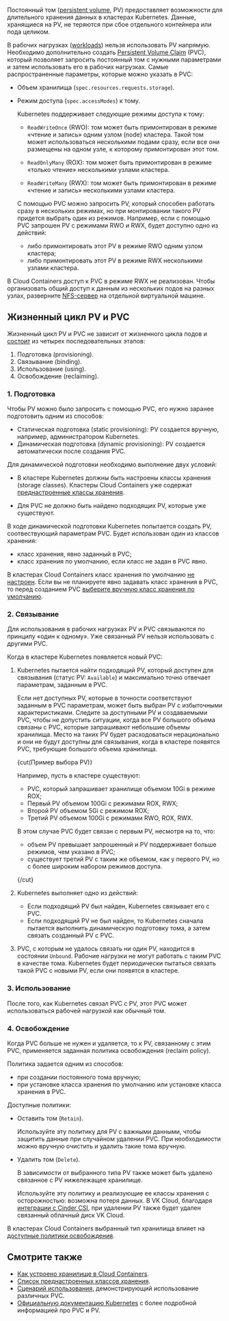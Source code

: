 Постоянный том ([persistent volume](https://kubernetes.io/docs/concepts/storage/persistent-volumes/), PV) предоставляет возможности для длительного хранения данных в кластерах Kubernetes. Данные, хранящиеся на PV, не теряются при сбое отдельного контейнера или пода целиком.

В рабочих нагрузках ([workloads](https://kubernetes.io/docs/concepts/workloads/)) нельзя использовать PV напрямую. Необходимо дополнительно создать [Persistent Volume Claim](https://kubernetes.io/docs/concepts/storage/persistent-volumes/#introduction) (PVC), который позволяет запросить постоянный том с нужными параметрами и затем использовать его в рабочих нагрузках. Самые распространенные параметры, которые можно указать в PVC:

- Объем хранилища (`spec.resources.requests.storage`).
- Режим доступа (`spec.accessModes`) к тому.

  Kubernetes поддерживает следующие режимы доступа к тому:

  - `ReadWriteOnce` (RWO): том может быть примонтирован в режиме «чтение и запись» одним узлом (node) кластера. Такой том может использоваться несколькими подами сразу, если все они размещены на одном узле, к которому примонтирован этот том.

  - `ReadOnlyMany` (ROX): том может быть примонтирован в режиме «только чтение» несколькими узлами кластера.
  - `ReadWriteMany` (RWX): том может быть примонтирован в режиме «чтение и запись» несколькими узлами кластера.

  С помощью PVC можно запросить PV, который способен работать сразу в нескольких режимах, но при монтировании такого PV придется выбрать один из режимов. Например, если с помощью PVC запрошен PV с режимами RWO и RWX, будет доступно одно из действий:

  - либо примонтировать этот PV в режиме RWO одним узлом кластера;
  - либо примонтировать этот PV в режиме RWX несколькими узлами кластера.

<info>

В Cloud Containers доступ к PVC в режиме RWX не реализован. Чтобы организовать общий доступ к данным из нескольких подов на разных узлах, разверните [NFS-сервер](/ru/computing/iaas/instructions/fs-manage) на отдельной виртуальной машине.

</info>

## Жизненный цикл PV и PVC

Жизненный цикл PV и PVC не зависит от жизненного цикла подов и [состоит](https://kubernetes.io/docs/concepts/storage/persistent-volumes/#lifecycle-of-a-volume-and-claim) из четырех последовательных этапов:

1. Подготовка (provisioning).
1. Связывание (binding).
1. Использование (using).
1. Освобождение (reclaiming).

### 1. Подготовка

Чтобы PV можно было запросить с помощью PVC, его нужно заранее подготовить одним из способов:

- Статическая подготовка (static provisioning): PV создается вручную, например, администратором Kubernetes.
- Динамическая подготовка (dynamic provisioning): PV создается автоматически после создания PVC.

Для динамической подготовки необходимо выполнение двух условий:

- В кластере Kubernetes должны быть настроены классы хранения (storage classes). Кластеры Cloud Containers уже содержат [преднастроенные классы хранения](../../concepts/storage#prednastroennye_klassy_hraneniya).

- Для PVC не должно быть найдено подходящих PV, которые уже существуют.

В ходе динамической подготовки Kubernetes попытается создать PV, соотвествующий параметрам PVC. Будет использован один из классов хранения:

- класс хранения, явно заданный в PVC;
- класс хранения по умолчанию, если класс не задан в PVC явно.

В кластерах Cloud Containers класс хранения по умолчанию [не настроен](../../concepts/storage#prednastroennye_klassy_hraneniya). Если вы не планируете явно задавать класс хранения в PVC, то перед созданием PVC [выберите вручную класс хранения по умолчанию](https://kubernetes.io/docs/tasks/administer-cluster/change-default-storage-class/).

### 2. Связывание

Для использования в рабочих нагрузках PV и PVC связываются по принципу «один к одному». Уже связанный PV нельзя использовать с другими PVC.

Когда в кластере Kubernetes появляется новый PVC:

1. Kubernetes пытается найти подходящий PV, который доступен для связывания (статус PV: `Available`) и максимально точно отвечает параметрам, заданным в PVC.

   Если нет доступных PV, которые в точности соответствуют заданным в PVC параметрам, может быть выбран PV с избыточными характеристиками. Следите за доступными PV и создаваемыми PVC, чтобы не допустить ситуации, когда все PV большого объема связаны с PVC, которые запрашивают небольшие объемы хранилища. Место на таких PV будет расходоваться нерационально и они не будут доступны для связывания, когда в кластере появятся PVC, требующие большого объема хранилища.

   {cut(Пример выбора PV)}

   Например, пусть в кластере существуют:

   - PVC, который запрашивает хранилище объемом 10Gi в режиме ROX;
   - Первый PV объемом 100Gi с режимами ROX, RWX;
   - Второй PV объемом 5Gi с режимом ROX;
   - Третий PV объемом 100Gi с режимами RWO, ROX, RWX.

   В этом случае PVC будет связан с первым PV, несмотря на то, что:

   - объем PV превышает запрошенный и PV поддерживает больше режимов, чем указано в PVC;
   - существует третий PV с таким же объемом, как у первого PV, но с более широким набором режимов доступа.

   {/cut}

1. Kubernetes выполняет одно из действий:

   - Если подходящий PV был найден, Kubernetes связывает его с PVC.
   - Если подходящий PV не был найден, то Kubernetes сначала пытается выполнить динамическую подготовку тома, а затем связать созданный PV с PVC.

1. PVC, с которым не удалось связать ни один PV, находится в состоянии `Unbound`. Рабочие нагрузки не могут работать с таким PVC в качестве тома. Kubernetes будет периодически пытаться связать такой PVC с новыми PV, если они появятся в кластере.

### 3. Использование

После того, как Kubernetes связал PVC с PV, этот PVC может использоваться рабочей нагрузкой как обычный том.

### 4. Освобождение

Когда PVC больше не нужен и удаляется, то к PV, связанному с этим PVC, применяется заданная политика освобождения (reclaim policy).

Политика задается одним из способов:

- при создании постоянного тома вручную;
- при установке класса хранения по умолчанию или установке класса хранения в PVC.

Доступные политики:

- Оставить том (`Retain`).

  Используйте эту политику для PV с важными данными, чтобы защитить данные при случайном удалении PVC. При необходимости можно вручную очистить и удалить такие тома вручную.

- Удалить том (`Delete`).

  В зависимости от выбранного типа PV также может быть удалено связанное с PV нижележащее хранилище.

  <warn>

  Используйте эту политику и реализующие ее классы хранения с осторожностью: возможна потеря данных.
  В VK Cloud, благодаря [интеграции с Cinder CSI](../../concepts/storage#rabota_s_container_storage_interface_csi), при удалении PV также будет удален связанный облачный диск VK Cloud.

  </warn>

В кластерах Cloud Containers выбранный тип хранилища влияет на [доступные политики освобождения](../../concepts/storage#dostupnye_politiki_osvobozhdeniya_postoyannyh_tomov).

## Смотрите также

- [Как устроено хранилище в Cloud Containers](../../concepts/storage).
- [Список преднастроенных классов хранения](../../concepts/storage#prednastroennye_klassy_hraneniya).
- [Сценарий использования](../../how-to-guides/storage), демонстрирующий использование различных PVC.
- [Официальную документацию Kubernetes](https://kubernetes.io/docs/concepts/storage/persistent-volumes) с более подробной информацией про PVC и PV.

